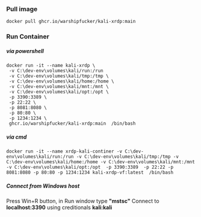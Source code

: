 ### Pull image
```
docker pull ghcr.io/warshipfucker/kali-xrdp:main
```
### Run Container
##### via powershell
```
docker run -it --name kali-xrdp \
 -v C:\dev-env\volumes\kali/run:/run
 -v C:\dev-env\volumes\kali/tmp:/tmp \
 -v C:\dev-env\volumes\kali/home:/home \
 -v C:\dev-env\volumes\kali/mnt:/mnt \
 -v C:\dev-env\volumes\kali/opt:/opt \
 -p 3390:3389 \
 -p 22:22 \
 -p 8081:8080 \ 
 -p 80:80 \ 
 -p 1234:1234 \ 
 ghcr.io/warshipfucker/kali-xrdp:main  /bin/bash
```
##### via cmd
```
docker run -it --name xrdp-kali-continer -v C:\dev-env\volumes\kali/run:/run -v C:\dev-env\volumes\kali/tmp:/tmp -v C:\dev-env\volumes\kali/home:/home -v C:\dev-env\volumes\kali/mnt:/mnt    -v C:\dev-env\volumes\kali/opt:/opt  -p 3390:3389  -p 22:22 -p 8081:8080 -p 80:80 -p 1234:1234 kali-xrdp-vf:latest  /bin/bash
```

##### Connect from Windows host
Press Win+R button, in Run window type **"mstsc"**
Connect to **localhost:3390** using creditionals **kali:kali**
